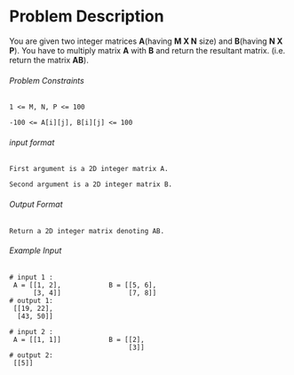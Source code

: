 # Problem Description

You are given two integer matrices **A**(having **M X N** size) and **B**(having **N X P**). You have to multiply matrix **A** with **B** and return the resultant matrix. (i.e. return the matrix **AB**).

###### Problem Constraints

```
1 <= M, N, P <= 100

-100 <= A[i][j], B[i][j] <= 100
```

###### input format

``` 
First argument is a 2D integer matrix A.

Second argument is a 2D integer matrix B.
```

###### Output Format

```
Return a 2D integer matrix denoting AB.
```

###### Example Input

```
# input 1 : 
 A = [[1, 2],            B = [[5, 6],
      [3, 4]]                 [7, 8]] 
# output 1: 
 [[19, 22],
  [43, 50]]

# input 2 : 
 A = [[1, 1]]            B = [[2],
                              [3]]
# output 2: 
 [[5]]
```
